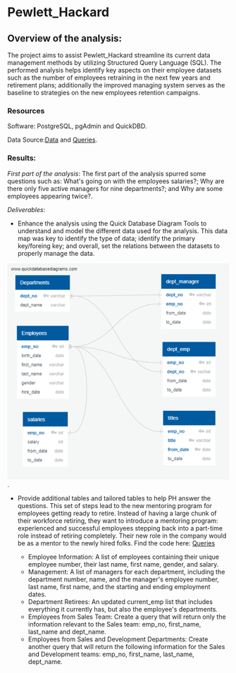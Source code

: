 # **Pewlett_Hackard**

## Overview of the analysis: 

The project aims to assist Pewlett_Hackard streamline its current data management methods by utilizing Structured Query Language (SQL). The performed analysis helps identify key aspects on their employee datasets such as the number of employees retraining in the next few years and retirement plans; additionally the improved managing system serves as the baseline to strategies on the new employees retention campaigns.

### Resources

Software: PostgreSQL, pgAdmin and QuickDBD. 

Data Source:[Data](https://github.com/chocoplace/Pewlett-Hackard-Analysis/tree/main/Data) and [Queries](https://github.com/chocoplace/Pewlett-Hackard-Analysis/tree/main/Queries).

### Results:

*First part of the analysis*: The first part of the analysis spurred some questions such as: What's going on with the employees salaries?; Why are there only five active managers for nine departments?; and Why are some employees appearing twice?. 

*Deliverables*:

  - Enhance the analysis using the Quick Database Diagram Tools to understand and model the different data used for the analysis. This data map was key to identify the type of data; identify the primary key/foreing key; and overall, set the relations between the datasets to properly manage the data.  
   
   ![Data](https://github.com/chocoplace/Pewlett-Hackard-Analysis/blob/main/EmployeeDB.png.png).
   
  - Provide additional tables and tailored tables to help PH answer the questions. This set of steps lead to the new mentoring program for employees getting ready to retire. Instead of having a large chunk of their workforce retiring, they want to introduce a mentoring program: experienced and successful employees stepping back into a part-time role instead of retiring completely. Their new role in the company would be as a mentor to the newly hired folks. Find the code here: [Queries](https://github.com/chocoplace/Pewlett-Hackard-Analysis/blob/main/queries.sql)
   
     - Employee Information: A list of employees containing their unique employee number, their last name, first name, gender, and salary.
     - Management: A list of managers for each department, including the department number, name, and the manager's employee number, last name, first name, and the starting and ending employment dates.
     - Department Retirees: An updated current_emp list that includes everything it currently has, but also the employee's departments. 
     - Employees from Sales Team: Create a query that will return only the information relevant to the Sales team: emp_no, first_name, last_name and dept_name. 
     - Employees from Sales and Development Departments: Create another query that will return the following information for the Sales and Development teams: emp_no, first_name, last_name, dept_name. 


